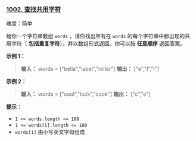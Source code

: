 ### [1002\. 查找共用字符](https://leetcode.cn/problems/find-common-characters/)

难度：简单

给你一个字符串数组 `words` ，请你找出所有在 `words` 的每个字符串中都出现的共用字符（ **包括重复字符**），并以数组形式返回。你可以按 **任意顺序** 返回答案。

**示例 1：**

> **输入：** words = ["bella","label","roller"]
> **输出：** ["e","l","l"]

**示例 2：**

> **输入：** words = ["cool","lock","cook"]
> **输出：** ["c","o"]

**提示：**

- `1 <= words.length <= 100`
- `1 <= words[i].length <= 100`
- `words[i]` 由小写英文字母组成
